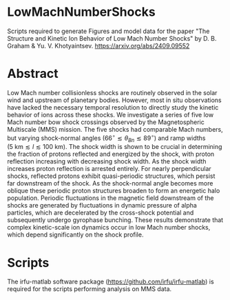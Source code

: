# LowMachNumberShocks
Scripts required to generate Figures and model data for the paper "The Structure and Kinetic Ion Behavior of Low Mach Number Shocks" by D. B. Graham & Yu. V. Khotyaintsev. 
https://arxiv.org/abs/2409.09552

# Abstract
Low Mach number collisionless shocks are routinely observed in the solar wind and upstream of planetary bodies. However, most in situ observations have lacked the necessary temporal resolution to directly study the kinetic behavior of ions across these shocks. We investigate a series of five low Mach number bow shock crossings observed by the Magnetospheric Multiscale (MMS) mission. The five shocks had comparable Mach numbers, but varying shock-normal angles ($66^{\circ} \lesssim \theta_{Bn} \lesssim 89^{\circ}$) and ramp widths ($5~\mathrm{km} \lesssim l \lesssim 100~\mathrm{km}$). The shock width is shown to be crucial in determining the fraction of protons reflected and energized by the shock, with proton reflection increasing with decreasing shock width. As the shock width increases proton reflection is arrested entirely. For nearly perpendicular shocks, reflected protons exhibit quasi-periodic structures, which persist far downstream of the shock. As the shock-normal angle becomes more oblique these periodic proton structures broaden to form an energetic halo population. Periodic fluctuations in the magnetic field downstream of the shocks are generated by fluctuations in dynamic pressure of alpha particles, which are decelerated by the cross-shock potential and subsequently undergo gyrophase bunching. These results demonstrate that complex kinetic-scale ion dynamics occur in low Mach number shocks, which depend significantly on the shock profile. 

# Scripts
The irfu-matlab software package (https://github.com/irfu/irfu-matlab) is required for the scripts performing analysis on MMS data.


